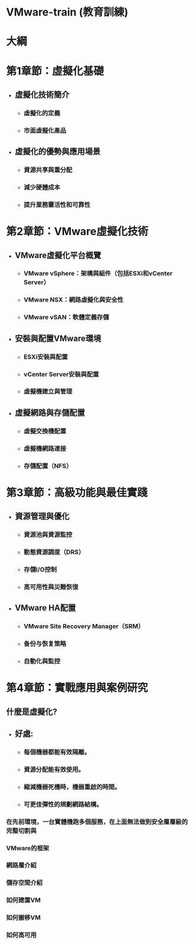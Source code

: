 # VMware-train (教育訓練)
# 大綱
# 第1章節：虛擬化基礎
- ## 虛擬化技術簡介
  - ### 虛擬化的定義
  - ### 市面虛擬化產品
- ## 虛擬化的優勢與應用場景
  - ### 資源共享與重分配
  - ### 減少硬體成本
  - ### 提升業務靈活性和可靠性
# 第2章節：VMware虛擬化技術
- ## VMware虛擬化平台概覽
  - ### VMware vSphere：架構與組件（包括ESXi和vCenter Server）
  - ### VMware NSX：網路虛擬化與安全性
  - ### VMware vSAN：軟體定義存儲
- ## 安裝與配置VMware環境
  - ### ESXi安裝與配置
  - ### vCenter Server安裝與配置
  - ### 虛擬機建立與管理
- ## 虛擬網路與存儲配置
  - ### 虛擬交換機配置
  - ### 虛擬機網路連接
  - ### 存儲配置（NFS）
# 第3章節：高級功能與最佳實踐
- ## 資源管理與優化
  - ### 資源池與資源監控
  - ### 動態資源調度（DRS）
  - ### 存儲I/O控制
  - ### 高可用性與災難恢復
- ## VMware HA配置
  - ### VMware Site Recovery Manager（SRM）
  - ### 备份与恢复策略
  - ### 自動化與監控
# 第4章節：實戰應用與案例研究

## **什麼是虛擬化?**

- ## 好處:
  - ### 每個機器都能有效隔離。
  - ### 資源分配能有效使用。
  - ### 縮減機器死機時，機器重啟的時間。
  - ### 可更佳彈性的規劃網路結構。

### 在先前環境，一台實體機跑多個服務，在上面無法做到安全層層級的完整切割與
### VMware的框架
### 網路層介紹
### 儲存空間介紹
### 如何建置VM
### 如何搬移VM
### 如何高可用
